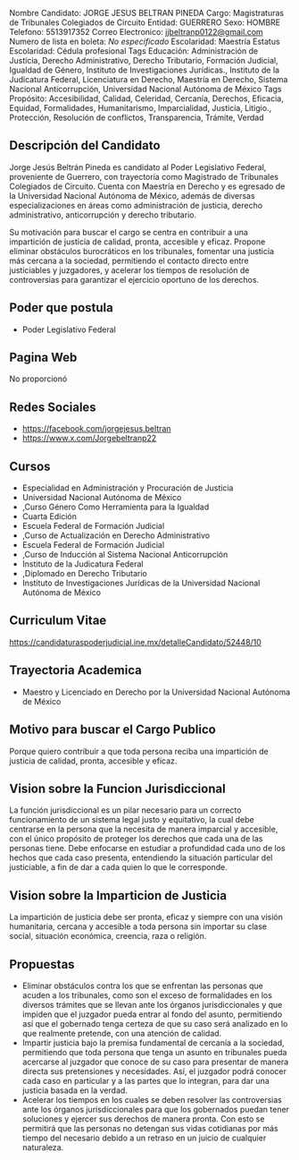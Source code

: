 Nombre Candidato: JORGE JESUS BELTRAN PINEDA
Cargo: Magistraturas de Tribunales Colegiados de Circuito
Entidad: GUERRERO
Sexo: HOMBRE
Telefono: 5513917352
Correo Electronico: jjbeltranp0122@gmail.com
Numero de lista en boleta: *No especificado*
Escolaridad: Maestría
Estatus Escolaridad: Cédula profesional
Tags Educación: Administración de Justicia, Derecho Administrativo, Derecho Tributario, Formación Judicial, Igualdad de Género, Instituto de Investigaciones Jurídicas., Instituto de la Judicatura Federal, Licenciatura en Derecho, Maestría en Derecho, Sistema Nacional Anticorrupción, Universidad Nacional Autónoma de México
Tags Propósito: Accesibilidad, Calidad, Celeridad, Cercanía, Derechos, Eficacia, Equidad, Formalidades, Humanitarismo, Imparcialidad, Justicia, Litigio., Protección, Resolución de conflictos, Transparencia, Trámite, Verdad


## Descripción del Candidato 

Jorge Jesús Beltrán Pineda es candidato al Poder Legislativo Federal, proveniente de Guerrero, con trayectoria como Magistrado de Tribunales Colegiados de Circuito. Cuenta con Maestría en Derecho y es egresado de la Universidad Nacional Autónoma de México, además de diversas especializaciones en áreas como administración de justicia, derecho administrativo, anticorrupción y derecho tributario.

Su motivación para buscar el cargo se centra en contribuir a una impartición de justicia de calidad, pronta, accesible y eficaz. Propone eliminar obstáculos burocráticos en los tribunales, fomentar una justicia más cercana a la sociedad, permitiendo el contacto directo entre justiciables y juzgadores, y acelerar los tiempos de resolución de controversias para garantizar el ejercicio oportuno de los derechos.


## Poder que postula

- Poder Legislativo Federal


## Pagina Web

No proporcionó


## Redes Sociales

- https://facebook.com/jorgejesus.beltran
- https://www.x.com/Jorgebeltranp22


## Cursos

- Especialidad en Administración y Procuración de Justicia
- Universidad Nacional Autónoma de México
- ,Curso Género Como Herramienta para la Igualdad
- Cuarta Edición
- Escuela Federal de Formación Judicial
- ,Curso de Actualización en Derecho Administrativo
- Escuela Federal de Formación Judicial
- ,Curso de Inducción al Sistema Nacional Anticorrupción
- Instituto de la Judicatura Federal
- ,Diplomado en Derecho Tributario
- Instituto de Investigaciones Jurídicas de la Universidad Nacional Autónoma de México


## Curriculum Vitae

https://candidaturaspoderjudicial.ine.mx/detalleCandidato/52448/10


## Trayectoria Academica

- Maestro y Licenciado en Derecho por la Universidad Nacional Autónoma de México


## Motivo para buscar el Cargo Publico

Porque quiero contribuir a que toda persona reciba una impartición de justicia de calidad, pronta, accesible y eficaz.


## Vision sobre la Funcion Jurisdiccional

La función jurisdiccional es un pilar necesario para un correcto funcionamiento de un sistema legal justo y equitativo, la cual debe centrarse en la persona que la necesita de manera imparcial y accesible, con el único propósito de proteger los derechos que cada una de las personas tiene. Debe enfocarse en estudiar a profundidad cada uno de los hechos que cada caso presenta, entendiendo la situación particular del justiciable, a fin de dar a cada quien lo que le corresponde.


## Vision sobre la Imparticion de Justicia

La impartición de justicia debe ser pronta, eficaz y siempre con una visión humanitaria, cercana y accesible a toda persona sin importar su clase social, situación económica, creencia, raza o religión.


## Propuestas

- Eliminar obstáculos contra los que se enfrentan las personas que acuden a los tribunales, como son el exceso de formalidades en los diversos trámites que se llevan ante los órganos jurisdiccionales y que impiden que el juzgador pueda entrar al fondo del asunto, permitiendo así que el gobernado tenga certeza de que su caso será analizado en lo que realmente pretende, con una atención de calidad.
- Impartir justicia bajo la premisa fundamental de cercanía a la sociedad, permitiendo que toda persona que tenga un asunto en tribunales pueda acercarse al juzgador que conoce de su caso para presentar de manera directa sus pretensiones y necesidades. Así, el juzgador podrá conocer cada caso en particular y a las partes que lo integran, para dar una justicia basada en la verdad.
- Acelerar los tiempos en los cuales se deben resolver las controversias ante los órganos jurisdiccionales para que los gobernados puedan tener soluciones y ejercer sus derechos de manera pronta. Con esto se permitirá que las personas no detengan sus vidas cotidianas por más tiempo del necesario debido a un retraso en un juicio de cualquier naturaleza.

